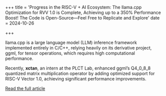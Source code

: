 +++
title = 'Progress in the RISC-V + AI Ecosystem: The llama.cpp Optimization for RVV 1.0 is Complete, Achieving up to a 350% Performance Boost! The Code is Open-Source—Feel Free to Replicate and Explore'
date = 2024-10-26

+++

llama.cpp is a large language model (LLM) inference framework implemented entirely in C/C++, relying heavily on its derivative project, ggml, for tensor operations, which requires high computational performance. 

Recently, **xctan**, an intern at the PLCT Lab, enhanced ggml’s Q4_0_8_8 quantized matrix multiplication operator by adding optimized support for RISC-V Vector 1.0, achieving significant performance improvements.

[Read the full article](https://mp.weixin.qq.com/s/e36oemQkHoSTUpCrcEqFOg)